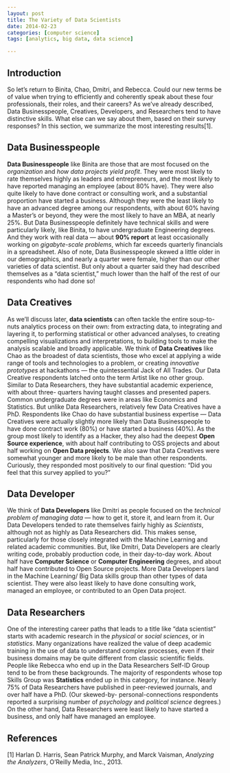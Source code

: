 ```yaml
---
layout: post
title: The Variety of Data Scientists
date: 2014-02-23
categories: [computer science]
tags: [analytics, big data, data science]

---
```


Introduction
---
So let’s return to Binita, Chao, Dmitri, and Rebecca. Could our new terms be of value when trying to efficiently and coherently speak about these four professionals, their roles, and their careers? As we’ve already described, Data Businesspeople, Creatives, Developers, and Researchers tend to have distinctive skills. What else can we say about them, based on their survey responses? In this section, we summarize the most interesting results[1].
Data Businesspeople
---**Data Businesspeople** like Binita are those that are most focused on the *organization* and *how data projects yield profit*. They were most likely to rate themselves highly as leaders and entrepreneurs, and the most likely to have reported managing an employee (about 80% have). They were also quite likely to have done contract or consulting work, and a substantial proportion have started a business. Although they were the least likely to have an advanced degree among our respondents, with about 60% having a Master’s or beyond, they were the most likely to have an MBA, at nearly 25%. But Data Businesspeople definitely have technical skills and were particularly likely, like Binita, to have undergraduate Engineering degrees. And they work with real data — about **90% report** at least occasionally working on *gigabyte-scale problems*, which far exceeds quarterly financials in a spreadsheet. Also of note, Data Businesspeople skewed a little older in our demographics, and nearly a quarter were female, higher than our other varieties of data scientist. But only about a quarter said they had described themselves as a “data scientist,” much lower than the half of the rest of our respondents who had done so!
Data Creatives
---As we’ll discuss later, **data scientists** can often tackle the entire soup-to-nuts analytics process on their own: from extracting data, to integrating and layering it, to performing statistical or other advanced analyses, to creating compelling visualizations and interpretations, to building tools to make the analysis scalable and broadly applicable. We think of **Data Creatives** like Chao as the broadest of data scientists, those who excel at applying a wide range of tools and technologies to a problem, or creating *innovative prototypes* at hackathons — the quintessential Jack of All Trades. Our Data Creative respondents latched onto the term Artist like no other group. Similar to Data Researchers, they have substantial academic experience, with about three- quarters having taught classes and presented papers. Common undergraduate degrees were in areas like Economics and Statistics. But unlike Data Researchers, relatively few Data Creatives have a PhD. Respondents like Chao do have substantial business expertise — Data Creatives were actually slightly more likely than Data Businesspeople to have done contract work (80%) or have started a business (40%). As the group most likely to identify as a Hacker, they also had the deepest **Open Source experience**, with about half contributing to OSS projects and about half working on **Open Data projects**. We also saw that Data Creatives were somewhat younger and more likely to be male than other respondents. Curiously, they responded most positively to our final question: “Did you feel that this survey applied to you?”
Data Developer
----We think of **Data Developers** like Dmitri as people focused on the *technical problem of managing data* — how to get it, store it, and learn from it. Our Data Developers tended to rate themselves fairly highly as *Scientists*, although not as highly as Data Researchers did. This makes sense, particularly for those closely integrated with the Machine Learning and related academic communities. But, like Dmitri, Data Developers are clearly writing code, probably production code, in their day-to-day work. About half have **Computer Science** or **Computer Engineering** degrees, and about half have contributed to Open Source projects. More Data Developers land in the Machine Learning/ Big Data skills group than other types of data scientist. They were also least likely to have done consulting work, managed an employee, or contributed to an Open Data project.
Data Researchers
---One of the interesting career paths that leads to a title like “data scientist” starts with academic research in the *physical* or *social sciences*, or in *statistics*. Many organizations have realized the value of deep academic training in the use of data to understand complex processes, even if their business domains may be quite different from classic scientific fields. People like Rebecca who end up in the Data Researchers Self-ID Group tend to be from these backgrounds. The majority of respondents whose top Skills Group was **Statistics** ended up in this category, for instance. Nearly 75% of Data Researchers have published in peer-reviewed journals, and over half have a PhD. (Our skewed-by- personal-connections respondents reported a surprising number of *psychology* and *political science* degrees.) On the other hand, Data Researchers were least likely to have started a business, and only half have managed an employee.
References
---
[1] Harlan D. Harris, Sean Patrick Murphy, and Marck Vaisman, *Analyzing the Analyzers*, O’Reilly Media, Inc., 2013.


